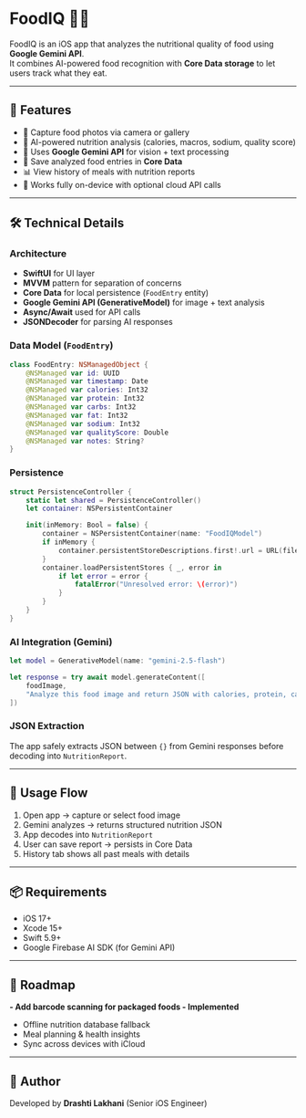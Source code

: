 # FoodIQ 🍎📱

FoodIQ is an iOS app that analyzes the nutritional quality of food using **Google Gemini API**.  
It combines AI-powered food recognition with **Core Data storage** to let users track what they eat.

---

## 🚀 Features

- 📸 Capture food photos via camera or gallery  
- 🤖 AI-powered nutrition analysis (calories, macros, sodium, quality score)  
- 🧠 Uses **Google Gemini API** for vision + text processing  
- 💾 Save analyzed food entries in **Core Data**  
- 📊 View history of meals with nutrition reports  
- 🔐 Works fully on-device with optional cloud API calls  

---

## 🛠 Technical Details

### Architecture
- **SwiftUI** for UI layer  
- **MVVM** pattern for separation of concerns  
- **Core Data** for local persistence (`FoodEntry` entity)  
- **Google Gemini API (GenerativeModel)** for image + text analysis  
- **Async/Await** used for API calls  
- **JSONDecoder** for parsing AI responses  

### Data Model (`FoodEntry`)
```swift
class FoodEntry: NSManagedObject {
    @NSManaged var id: UUID
    @NSManaged var timestamp: Date
    @NSManaged var calories: Int32
    @NSManaged var protein: Int32
    @NSManaged var carbs: Int32
    @NSManaged var fat: Int32
    @NSManaged var sodium: Int32
    @NSManaged var qualityScore: Double
    @NSManaged var notes: String?
}
```

### Persistence
```swift
struct PersistenceController {
    static let shared = PersistenceController()
    let container: NSPersistentContainer

    init(inMemory: Bool = false) {
        container = NSPersistentContainer(name: "FoodIQModel")
        if inMemory {
            container.persistentStoreDescriptions.first!.url = URL(fileURLWithPath: "/dev/null")
        }
        container.loadPersistentStores { _, error in
            if let error = error {
                fatalError("Unresolved error: \(error)")
            }
        }
    }
}
```

### AI Integration (Gemini)
```swift
let model = GenerativeModel(name: "gemini-2.5-flash")

let response = try await model.generateContent([
    foodImage,
    "Analyze this food image and return JSON with calories, protein, carbs, fat, sodium, qualityScore, notes."
])
```

### JSON Extraction
The app safely extracts JSON between `{}` from Gemini responses before decoding into `NutritionReport`.

---

## 📲 Usage Flow
1. Open app → capture or select food image  
2. Gemini analyzes → returns structured nutrition JSON  
3. App decodes into `NutritionReport`  
4. User can save report → persists in Core Data  
5. History tab shows all past meals with details  

---

## 📦 Requirements
- iOS 17+  
- Xcode 15+  
- Swift 5.9+  
- Google Firebase AI SDK (for Gemini API)  

---

## 🌟 Roadmap
**- Add barcode scanning for packaged foods - Implemented**
- Offline nutrition database fallback  
- Meal planning & health insights  
- Sync across devices with iCloud  

---

## 👤 Author
Developed by **Drashti Lakhani** (Senior iOS Engineer)  
